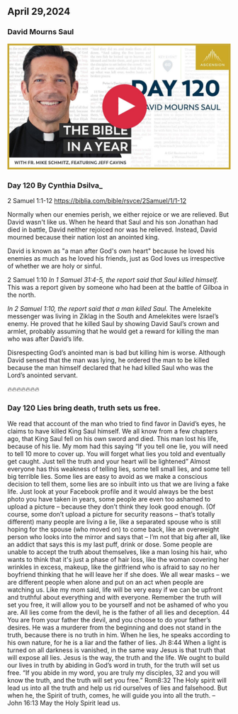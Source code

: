 ## April 29,2024

### David Mourns Saul

[![David Mourns Saul](https://raw.githubusercontent.com/linusjf/BIAY/main/April/jpgs/Day120.jpg)](https://youtu.be/Oan8WXGEILk "David Mourns Saul")

### Day 120 By Cynthia Dsilva\_

2 Samuel 1:1-12
<https://biblia.com/bible/rsvce/2Samuel/1/1-12>

Normally when our enemies perish, we either rejoice or we are relieved.  But David wasn't like us.  When he heard that Saul and his son Jonathan had died in battle, David neither rejoiced nor was he relieved.  Instead, David mourned because their nation lost an anointed king.

David is known as "a man after God's own heart" because he loved his enemies as much as he loved his friends, just as God loves us irrespective of whether we are holy or sinful.

2 Samuel 1:10
*In 1 Samuel 31:4-5, the report said that Saul killed himself.*
This was a report given by someone who had been at the battle of Gilboa in the north.

*In 2 Samuel 1:10, the report said that a man killed Saul.*
The Amelekite messenger was living in Ziklag in the South and Amelekites were Israel’s enemy.  He proved that he killed Saul by showing David Saul’s crown and armlet, probably assuming that he would get a reward for killing the man who was after David’s life.

Disrespecting God’s anointed man is bad but killing him is worse.
Although David sensed that the man was lying, he ordered the man to be killed because the man himself declared that he had killed Saul who was the Lord’s anointed servant.

🔥🔥🔥🔥🔥🔥🔥

### Day 120 Lies bring death, truth sets us free.

We read that account of the man who tried to find favor in David’s eyes, he claims to have killed King Saul himself. We all know from a few chapters ago, that King Saul fell on his own sword and died. This man lost his life, because of his lie.
My mom had this saying
“If you tell one lie, you will need to tell 10 more to cover up. You will forget what lies you told and eventually get caught. Just tell the truth and your heart will be lightened”
Almost everyone has this weakness of telling lies, some tell small lies, and some tell big terrible lies. Some lies are easy to avoid as we make a conscious decision to tell them, some lies are so inbuilt into us that we are living a fake life.
Just look at your Facebook profile and it would always be the best photo you have taken in years, some people are even too ashamed to upload a picture – because they don’t think they look good enough. (Of course, some don’t upload a picture for security reasons – that’s totally different) many people are living a lie, like a separated spouse who is still hoping for the spouse (who moved on) to come back, like an overweight person who looks into the mirror and says that – I’m not that big after all, like an addict that says this is my last puff, drink or dose. Some people are unable to accept the truth about themselves, like a man losing his hair, who wants to think that it's just a phase of hair loss, like the woman covering her wrinkles in excess, makeup, like the girlfriend who is afraid to say no her boyfriend thinking that he will leave her if she does.
We all wear masks – we are different people when alone and put on an act when people are watching us.
Like my mom said, life will be very easy if we can be upfront and truthful about everything and with everyone. Remember the truth will set you free, it will allow you to be yourself and not be ashamed of who you are. All lies come from the devil, he is the father of all lies and deception.
44 You are from your father the devil, and you choose to do your father’s desires. He was a murderer from the beginning and does not stand in the truth, because there is no truth in him. When he lies, he speaks according to his own nature, for he is a liar and the father of lies. Jh 8:44
When a light is turned on all darkness is vanished, in the same way Jesus is that truth that will expose all lies. Jesus is the way, the truth and the life. We ought to build our lives in truth by abiding in God’s word in truth, for the truth will set us free.
“If you abide in my word, you are truly my disciples, 32 and you will know the truth, and the truth will set you free.” Rom8:32
The Holy spirit will lead us into all the truth and help us rid ourselves of lies and falsehood.
But when he, the Spirit of truth, comes, he will guide you into all the truth. – John 16:13
May the Holy Spirit lead us.
